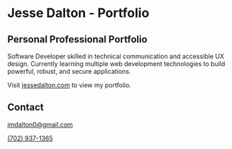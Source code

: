 # Jesse Dalton - Portfolio
## Personal Professional Portfolio

Software Developer skilled in technical communication and accessible UX design.
Currently learning multiple web development technologies to build powerful, robust, and secure applications.

Visit [jessedalton.com](https://www.jessedalton.com) to view my portfolio.

## Contact
[jmdalton0@gmail.com](mailto:jmdalton0@gmail.com)

[(702) 937-1365](tel:7029371365)
